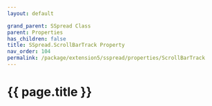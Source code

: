 ```yaml
---
layout: default

grand_parent: SSpread Class
parent: Properties
has_children: false
title: SSpread.ScrollBarTrack Property
nav_order: 104
permalink: /package/extension5/sspread/properties/ScrollBarTrack
---
```

# {{ page.title }}